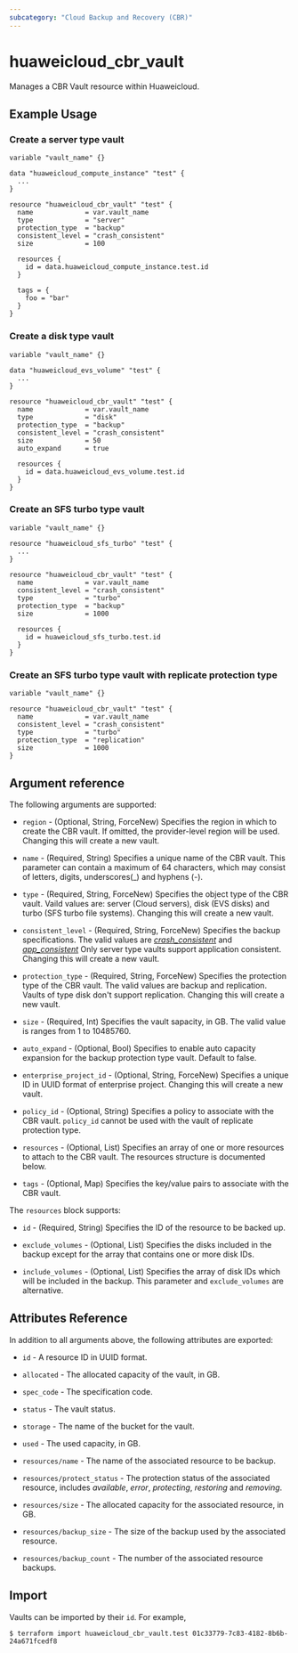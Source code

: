 ```yaml
---
subcategory: "Cloud Backup and Recovery (CBR)"
---
```


# huaweicloud\_cbr\_vault

Manages a CBR Vault resource within Huaweicloud.

## Example Usage

### Create a server type vault

```hcl
variable "vault_name" {}

data "huaweicloud_compute_instance" "test" {
  ...
}

resource "huaweicloud_cbr_vault" "test" {
  name             = var.vault_name
  type             = "server"
  protection_type  = "backup"
  consistent_level = "crash_consistent"
  size             = 100

  resources {
    id = data.huaweicloud_compute_instance.test.id
  }

  tags = {
    foo = "bar"
  }
}
```

### Create a disk type vault

```hcl
variable "vault_name" {}

data "huaweicloud_evs_volume" "test" {
  ...
}

resource "huaweicloud_cbr_vault" "test" {
  name             = var.vault_name
  type             = "disk"
  protection_type  = "backup"
  consistent_level = "crash_consistent"
  size             = 50
  auto_expand      = true

  resources {
    id = data.huaweicloud_evs_volume.test.id
  }
}
```

### Create an SFS turbo type vault

```hcl
variable "vault_name" {}

resource "huaweicloud_sfs_turbo" "test" {
  ...
}

resource "huaweicloud_cbr_vault" "test" {
  name             = var.vault_name
  consistent_level = "crash_consistent"
  type             = "turbo"
  protection_type  = "backup"
  size             = 1000

  resources {
    id = huaweicloud_sfs_turbo.test.id
  }
}
```

### Create an SFS turbo type vault with replicate protection type

```hcl
variable "vault_name" {}

resource "huaweicloud_cbr_vault" "test" {
  name             = var.vault_name
  consistent_level = "crash_consistent"
  type             = "turbo"
  protection_type  = "replication"
  size             = 1000
}
```

## Argument reference

The following arguments are supported:

* `region` - (Optional, String, ForceNew) Specifies the region in which to create the CBR vault.
  If omitted, the provider-level region will be used.
  Changing this will create a new vault.

* `name` - (Required, String) Specifies a unique name of the CBR vault.
  This parameter can contain a maximum of 64 characters, which may consist of letters, digits,
  underscores(_) and hyphens (-).

* `type` - (Required, String, ForceNew) Specifies the object type of the CBR vault.
  Vaild values are: server (Cloud servers), disk (EVS disks) and turbo (SFS turbo file systems).
  Changing this will create a new vault.

* `consistent_level` - (Required, String, ForceNew) Specifies the backup specifications.
  The valid values are *[crash_consistent](https://support.huaweicloud.com/intl/en-us/usermanual-cbr/cbr_03_0109.html)*
  and *[app_consistent](https://support.huaweicloud.com/intl/en-us/usermanual-cbr/cbr_03_0109.html)*
  Only server type vaults support application consistent.
  Changing this will create a new vault.

* `protection_type` - (Required, String, ForceNew) Specifies the protection type of the CBR vault.
  The valid values are backup and replication. Vaults of type disk don't support replication.
  Changing this will create a new vault.

* `size` - (Required, Int) Specifies the vault sapacity, in GB. The valid value is ranges from 1 to 10485760.

* `auto_expand` - (Optional, Bool) Specifies to enable auto capacity expansion for the backup protection type vault.
  Default to false.

* `enterprise_project_id` - (Optional, String, ForceNew) Specifies a unique ID in UUID format of enterprise project.
  Changing this will create a new vault.

* `policy_id` - (Optional, String) Specifies a policy to associate with the CBR vault.
  `policy_id` cannot be used with the vault of replicate protection type.

* `resources` - (Optional, List) Specifies an array of one or more resources to attach to the CBR vault.
  The resources structure is documented below.

* `tags` - (Optional, Map) Specifies the key/value pairs to associate with the CBR vault.

The `resources` block supports:

  * `id` - (Required, String) Specifies the ID of the resource to be backed up.

  * `exclude_volumes` - (Optional, List) Specifies the disks included in the backup except for the array that contains
  one or more disk IDs.

  * `include_volumes` - (Optional, List) Specifies the array of disk IDs which will be included in the backup.
  This parameter and `exclude_volumes` are alternative.

## Attributes Reference

In addition to all arguments above, the following attributes are exported:

* `id` - A resource ID in UUID format.

* `allocated` - The allocated capacity of the vault, in GB.

* `spec_code` - The specification code.

* `status` - The vault status.

* `storage` - The name of the bucket for the vault.

* `used` - The used capacity, in GB.

* `resources/name` - The name of the associated resource to be backup.

* `resources/protect_status` - The protection status of the associated resource, includes *available*, *error*,
  *protecting*, *restoring* and *removing*.

* `resources/size` - The allocated capacity for the associated resource, in GB.

* `resources/backup_size` - The size of the backup used by the associated resource.

* `resources/backup_count` - The number of the associated resource backups.

## Import

Vaults can be imported by their `id`. For example,
```
$ terraform import huaweicloud_cbr_vault.test 01c33779-7c83-4182-8b6b-24a671fcedf8
```
